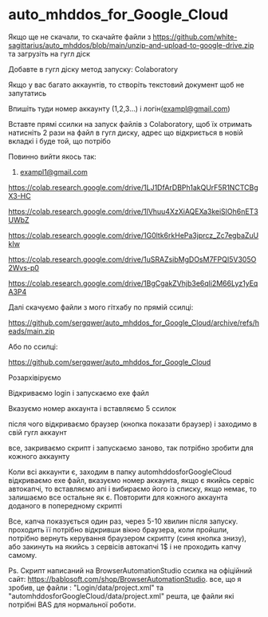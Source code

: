 # auto_mhddos_for_Google_Cloud
Якщо ще не скачали, то скачайте файли з https://github.com/white-sagittarius/auto_mhddos/blob/main/unzip-and-upload-to-google-drive.zip та загрузіть на гугл діск

Добавте в гугл діску метод запуску: Colaboratory

Якщо у вас багато аккаунтів, то створіть текстовий документ щоб не запутатись

Впишіть туди номер аккаунту (1,2,3...) і логін(exampl@gmail.com)

Вставте прямі ссилки на запуск файлів з Colaboratory, щоб їх отримать натисніть 2 рази на файл в гугл диску, адрес що відкриється в новій вкладкі і буде той, що потрібо

Повинно вийти якось так:

1. exampl1@gmail.com

https://colab.research.google.com/drive/1LJ1DfArDBPh1akQUrF5R1NCTCBgX3-HC

https://colab.research.google.com/drive/1lVhuu4XzXiAQEXa3keiSlOh6nET3UWbZ

https://colab.research.google.com/drive/1G0ltk6rkHePa3jprcz_Zc7egbaZuUkIw

https://colab.research.google.com/drive/1uSRAZsibMgDOsM7FPQI5V305O2Wvs-p0

https://colab.research.google.com/drive/1BgCgakZVhjb3e6qli2M66Lyz1yEqA3P4


Далі скачуємо файли з мого гітхабу по прямій ссилці:

https://github.com/sergqwer/auto_mhddos_for_Google_Cloud/archive/refs/heads/main.zip

Або по ссилці:

https://github.com/sergqwer/auto_mhddos_for_Google_Cloud

Розархівіруємо

Відкриваємо login і запускаємо exe файл

Вказуємо номер аккаунта і вставляємо 5 ссилок

після чого відкриваємо браузер (кнопка показати браузер) і заходимо в свій гугл аккаунт

все, закриваємо скрипт і запускаємо заново, так потрібно зробити для кожного аккаунту

Коли всі аккаунти є, заходим в папку automhddosforGoogleCloud відкриваємо exe файл, вказуємо номер аккаунта, якщо є якийсь сервіс автокапчі, то вставляємо апі і вибираємо його із списку, якщо немає, то залишаємо все остальне як є.
Повторити для кожного аккаунта доданого в попередному скрипті

Все, капча показується один раз, через 5-10 хвилин після запуску. проходить її потрібно відкривши вікно браузера, коли пройшли, потрібно вернуть керування браузером скрипту (синя кнопка знизу), або закинуть на якийсь з сервісів автокапчі 1$ і не проходить капчу самому.  

Ps. Скрипт написаний на BrowserAutomationStudio ссилка на офіційний сайт: https://bablosoft.com/shop/BrowserAutomationStudio. все, що я зробив, це файли : "Login/data/project.xml" та "automhddosforGoogleCloud/data/project.xml" решта, це файли які потрібні BAS для нормальної роботи.
